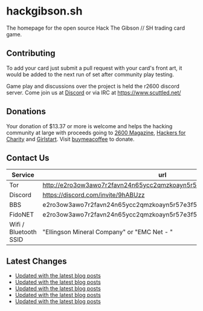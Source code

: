 # hackgibson.sh
The homepage for the open source Hack The Gibson // SH trading card game.


## Contributing

To add your card just submit a pull request with your card's front art, it would be added to the next run of set after community play testing.

Game play and discussions over the project is held the r2600 discord server. Come join us at [Discord](https://discord.com/invite/9hABUzz) or via IRC at https://www.scuttled.net/


## Donations

Your donation of $13.37 or more is welcome and helps the hacking community at large with proceeds going to [2600 Magazine](https://2600.com/), [Hackers for Charity](https://hackersforcharity.org) and [Girlstart](https://girlstart.org).  Visit [buymeacoffee](https://www.buymeacoffee.com/hackgibson.sh) to donate.


## Contact Us

Service | url
-|-
Tor | http://e2ro3ow3awo7r2favn24n65ycc2qmzkoayn5r57e3f56nvjwdcgg32ad.onion
Discord | https://discord.com/invite/9hABUzz
BBS | e2ro3ow3awo7r2favn24n65ycc2qmzkoayn5r57e3f56nvjwdcgg32ad.onion:23
FidoNET | e2ro3ow3awo7r2favn24n65ycc2qmzkoayn5r57e3f56nvjwdcgg32ad.onion:24554
Wifi / Bluetooth SSID | "Ellingson Mineral Company" or "EMC Net - <fidonet address>"

## Latest Changes
<!-- BLOG-POST-LIST:START -->
- [Updated with the latest blog posts](https://github.com/DFW2600/hackgibson.sh/commit/da1ad476b0bf251a3d76acd20129f38d084b5796)
- [Updated with the latest blog posts](https://github.com/DFW2600/hackgibson.sh/commit/2b595157009ad92bffa7c5fd168567785eada15e)
- [Updated with the latest blog posts](https://github.com/DFW2600/hackgibson.sh/commit/5bc7918773ecdcc06fa1017fe1196d1e95bf62fa)
- [Updated with the latest blog posts](https://github.com/DFW2600/hackgibson.sh/commit/5a356c58e9562877251c2e44f0b76a5051a8c080)
- [Updated with the latest blog posts](https://github.com/DFW2600/hackgibson.sh/commit/2fd0bc126284ac8bb6e6bd6f92a6fe9a91b61507)
<!-- BLOG-POST-LIST:END -->
